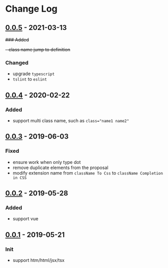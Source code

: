 # Change Log

## [0.0.5] - 2021-03-13

~~### Added~~

~~- class name jump to definition~~

### Changed

- upgrade `typescript`
- `tslint` to `eslint`

## [0.0.4] - 2020-02-22

### Added

- support multi class name, such as `class="name1 name2"`

## [0.0.3] - 2019-06-03

### Fixed

- ensure work when only type dot
- remove duplicate elements from the proposal
- modify extension name from `className To Css` to `className Completion in CSS`

## [0.0.2] - 2019-05-28

### Added

- support vue

## [0.0.1] - 2019-05-21

### Init

- support htm/html/jsx/tsx

[0.0.5]: https://github.com/zytjs/classNameToCss/releases/tag/0.0.5
[0.0.4]: https://github.com/zytjs/classNameToCss/releases/tag/0.0.4
[0.0.3]: https://github.com/zytjs/classNameToCss/releases/tag/0.0.3
[0.0.2]: https://github.com/zytjs/classNameToCss/releases/tag/0.0.2
[0.0.1]: https://github.com/zytjs/classNameToCss/releases/tag/0.0.1
